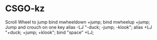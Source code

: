 # CSGO-kz
Scroll Wheel to jump bind mwheeldown +jump; bind mwheelup +jump;   Jump and crouch on one key alias -LJ "-duck; -jump; -klook"; alias +LJ "+duck; +jump; +klook"; bind "space" +LJ;
